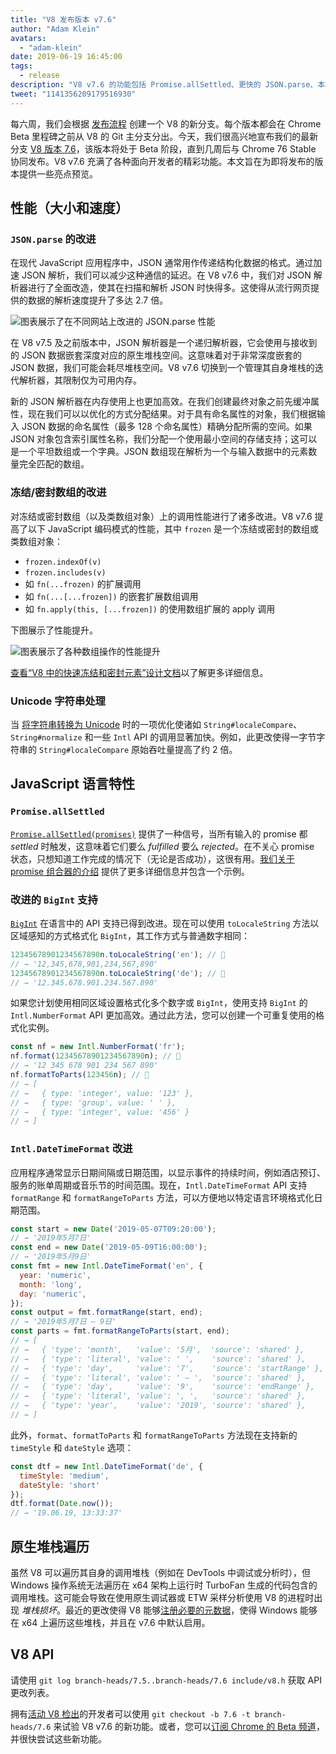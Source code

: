 ```yaml
---
title: "V8 发布版本 v7.6"
author: "Adam Klein"
avatars:
  - "adam-klein"
date: 2019-06-19 16:45:00
tags:
  - release
description: "V8 v7.6 的功能包括 Promise.allSettled、更快的 JSON.parse、本地化的 BigInts、更快的冻结/密封数组等等！"
tweet: "1141356209179516930"
---
```

每六周，我们会根据 [发布流程](/docs/release-process) 创建一个 V8 的新分支。每个版本都会在 Chrome Beta 里程碑之前从 V8 的 Git 主分支分出。今天，我们很高兴地宣布我们的最新分支 [V8 版本 7.6](https://chromium.googlesource.com/v8/v8.git/+log/branch-heads/7.6)，该版本将处于 Beta 阶段，直到几周后与 Chrome 76 Stable 协同发布。V8 v7.6 充满了各种面向开发者的精彩功能。本文旨在为即将发布的版本提供一些亮点预览。

<!--truncate-->
## 性能（大小和速度）

### `JSON.parse` 的改进

在现代 JavaScript 应用程序中，JSON 通常用作传递结构化数据的格式。通过加速 JSON 解析，我们可以减少这种通信的延迟。在 V8 v7.6 中，我们对 JSON 解析器进行了全面改造，使其在扫描和解析 JSON 时快得多。这使得从流行网页提供的数据的解析速度提升了多达 2.7 倍。

![图表展示了在不同网站上改进的 `JSON.parse` 性能](/_img/v8-release-76/json-parsing.svg)

在 V8 v7.5 及之前版本中，JSON 解析器是一个递归解析器，它会使用与接收到的 JSON 数据嵌套深度对应的原生堆栈空间。这意味着对于非常深度嵌套的 JSON 数据，我们可能会耗尽堆栈空间。V8 v7.6 切换到一个管理其自身堆栈的迭代解析器，其限制仅为可用内存。

新的 JSON 解析器在内存使用上也更加高效。在我们创建最终对象之前先缓冲属性，现在我们可以以优化的方式分配结果。对于具有命名属性的对象，我们根据输入 JSON 数据的命名属性（最多 128 个命名属性）精确分配所需的空间。如果 JSON 对象包含索引属性名称，我们分配一个使用最小空间的存储支持；这可以是一个平坦数组或一个字典。JSON 数组现在解析为一个与输入数据中的元素数量完全匹配的数组。

### 冻结/密封数组的改进

对冻结或密封数组（以及类数组对象）上的调用性能进行了诸多改进。V8 v7.6 提高了以下 JavaScript 编码模式的性能，其中 `frozen` 是一个冻结或密封的数组或类数组对象：

- `frozen.indexOf(v)`
- `frozen.includes(v)`
- 如 `fn(...frozen)` 的扩展调用
- 如 `fn(...[...frozen])` 的嵌套扩展数组调用
- 如 `fn.apply(this, [...frozen])` 的使用数组扩展的 apply 调用

下图展示了性能提升。

![图表展示了各种数组操作的性能提升](/_img/v8-release-76/frozen-sealed-elements.svg)

[查看“V8 中的快速冻结和密封元素”设计文档](https://bit.ly/fast-frozen-sealed-elements-in-v8)以了解更多详细信息。

### Unicode 字符串处理

当 [将字符串转换为 Unicode](https://chromium.googlesource.com/v8/v8/+/734c1456d942a03d79aab4b3b0e57afbc803ceea) 时的一项优化使诸如 `String#localeCompare`、`String#normalize` 和一些 `Intl` API 的调用显著加快。例如，此更改使得一字节字符串的 `String#localeCompare` 原始吞吐量提高了约 2 倍。

## JavaScript 语言特性

### `Promise.allSettled`

[`Promise.allSettled(promises)`](/features/promise-combinators#promise.allsettled) 提供了一种信号，当所有输入的 promise 都 _settled_ 时触发，这意味着它们要么 _fulfilled_ 要么 _rejected_。在不关心 promise 状态，只想知道工作完成的情况下（无论是否成功），这很有用。[我们关于 promise 组合器的介绍](/features/promise-combinators) 提供了更多详细信息并包含一个示例。

### 改进的 `BigInt` 支持

[`BigInt`](/features/bigint) 在语言中的 API 支持已得到改进。现在可以使用 `toLocaleString` 方法以区域感知的方式格式化 `BigInt`，其工作方式与普通数字相同：

```js
12345678901234567890n.toLocaleString('en'); // 🐌
// → '12,345,678,901,234,567,890'
12345678901234567890n.toLocaleString('de'); // 🐌
// → '12.345.678.901.234.567.890'
```

如果您计划使用相同区域设置格式化多个数字或 `BigInt`，使用支持 `BigInt` 的 `Intl.NumberFormat` API 更加高效。通过此方法，您可以创建一个可重复使用的格式化实例。

```js
const nf = new Intl.NumberFormat('fr');
nf.format(12345678901234567890n); // 🚀
// → '12 345 678 901 234 567 890'
nf.formatToParts(123456n); // 🚀
// → [
// →   { type: 'integer', value: '123' },
// →   { type: 'group', value: ' ' },
// →   { type: 'integer', value: '456' }
// → ]
```

### `Intl.DateTimeFormat` 改进

应用程序通常显示日期间隔或日期范围，以显示事件的持续时间，例如酒店预订、服务的账单周期或音乐节的时间范围。现在，`Intl.DateTimeFormat` API 支持 `formatRange` 和 `formatRangeToParts` 方法，可以方便地以特定语言环境格式化日期范围。

```js
const start = new Date('2019-05-07T09:20:00');
// → '2019年5月7日'
const end = new Date('2019-05-09T16:00:00');
// → '2019年5月9日'
const fmt = new Intl.DateTimeFormat('en', {
  year: 'numeric',
  month: 'long',
  day: 'numeric',
});
const output = fmt.formatRange(start, end);
// → '2019年5月7日 – 9日'
const parts = fmt.formatRangeToParts(start, end);
// → [
// →   { 'type': 'month',   'value': '5月',  'source': 'shared' },
// →   { 'type': 'literal', 'value': ' ',    'source': 'shared' },
// →   { 'type': 'day',     'value': '7',    'source': 'startRange' },
// →   { 'type': 'literal', 'value': ' – ',  'source': 'shared' },
// →   { 'type': 'day',     'value': '9',    'source': 'endRange' },
// →   { 'type': 'literal', 'value': ', ',   'source': 'shared' },
// →   { 'type': 'year',    'value': '2019', 'source': 'shared' },
// → ]
```

此外，`format`、`formatToParts` 和 `formatRangeToParts` 方法现在支持新的 `timeStyle` 和 `dateStyle` 选项：

```js
const dtf = new Intl.DateTimeFormat('de', {
  timeStyle: 'medium',
  dateStyle: 'short'
});
dtf.format(Date.now());
// → '19.06.19, 13:33:37'
```

## 原生堆栈遍历

虽然 V8 可以遍历其自身的调用堆栈（例如在 DevTools 中调试或分析时），但 Windows 操作系统无法遍历在 x64 架构上运行时 TurboFan 生成的代码包含的调用堆栈。这可能会导致在使用原生调试器或 ETW 采样分析使用 V8 的进程时出现 _堆栈损坏_。最近的更改使得 V8 能够[注册必要的元数据](https://chromium.googlesource.com/v8/v8/+/3cda21de77d098a612eadf44d504b188a599c5f0)，使得 Windows 能够在 x64 上遍历这些堆栈，并且在 v7.6 中默认启用。

## V8 API

请使用 `git log branch-heads/7.5..branch-heads/7.6 include/v8.h` 获取 API 更改列表。

拥有[活动 V8 检出](/docs/source-code#using-git)的开发者可以使用 `git checkout -b 7.6 -t branch-heads/7.6` 来试验 V8 v7.6 的新功能。或者，您可以[订阅 Chrome 的 Beta 频道](https://www.google.com/chrome/browser/beta.html)，并很快尝试这些新功能。
